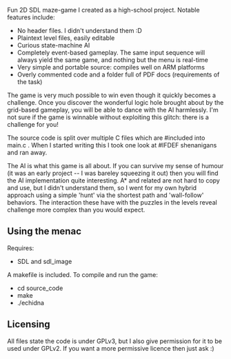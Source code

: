 Fun 2D SDL maze-game I created as a high-school project.  Notable features include:
* No header files.  I didn't understand them :D
* Plaintext level files, easily editable
* Curious state-machine AI
* Completely event-based gameplay.  The same input sequence will always yield the same game, and nothing but the menu is real-time
* Very simple and portable source: compiles well on ARM platforms
* Overly commented code and a folder full of PDF docs (requirements of the task)

The game is very much possible to win even though it quickly becomes a challenge.  Once you discover the wonderful logic hole brought about by the grid-based gameplay,  you will be able to dance with the AI harmlessly.  I'm not sure if the game is winnable without exploiting this glitch: there is a challenge for you!

The source code is split over multiple C files which are #included into main.c .  When I started writing this I took one look at #IFDEF shenanigans and ran away.

The AI is what this game is all about.  If you can survive my sense of humour (it was an early project -- I was bareley squeezing it out) then you will find the AI implementation quite interesting.  A* and related are not hard to copy and use, but I didn't understand them, so I went for my own hybrid approach using a simple 'hunt' via the shortest path and 'wall-follow' behaviors.  The interaction these have with the puzzles in the levels reveal challenge more complex than you would expect.

## Using the menac
Requires:
* SDL and sdl_image

A makefile is included.  To compile and run the game:
* cd source_code
* make
* ./echidna

## Licensing
All files state the code is under GPLv3, but I also give permission for it to be used under GPLv2.  If you want a more permissive licence then just ask :)
